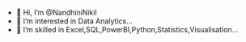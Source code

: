 - 👋 Hi, I’m @NandhiniNikil
- 👀 I’m interested in Data Analytics...
- 🌱 I’m skilled in Excel,SQL,PowerBI,Python,Statistics,Visualisation...

<!---
NandhiniNikil/NandhiniNikil is a ✨ special ✨ repository because its `README.md` (this file) appears on your GitHub profile.
You can click the Preview link to take a look at your changes.
--->
